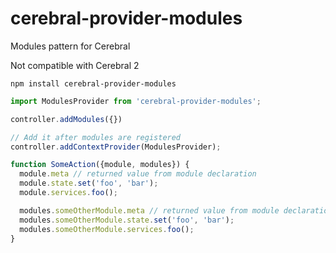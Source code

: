 # cerebral-provider-modules
Modules pattern for Cerebral

Not compatible with Cerebral 2

`npm install cerebral-provider-modules`

```js
import ModulesProvider from 'cerebral-provider-modules';

controller.addModules({})

// Add it after modules are registered
controller.addContextProvider(ModulesProvider);
```

```js
function SomeAction({module, modules}) {
  module.meta // returned value from module declaration
  module.state.set('foo', 'bar');
  module.services.foo();

  modules.someOtherModule.meta // returned value from module declaration
  modules.someOtherModule.state.set('foo', 'bar');
  modules.someOtherModule.services.foo();
}
```
